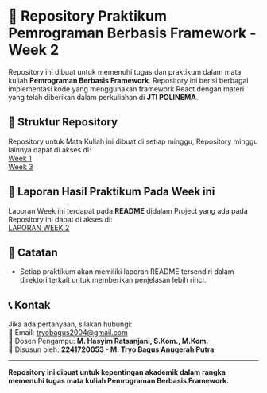 # 📌 Repository Praktikum Pemrograman Berbasis Framework - Week 2

Repository ini dibuat untuk memenuhi tugas dan praktikum dalam mata kuliah **Pemrograman Berbasis Framework**. Repository ini berisi berbagai implementasi kode yang menggunakan framework React dengan materi yang telah diberikan dalam perkuliahan di **JTI POLINEMA**.

## 📁 Struktur Repository
Repository untuk Mata Kuliah ini dibuat di setiap minggu, Repository minggu lainnya dapat di akses di: <br>
[Week 1](https://github.com/dontr0i99/-01-setup-environment-react)<br>
[Week 3](https://github.com/dontr0i99/-3-introducing-next)

## 🚀 Laporan Hasil Praktikum Pada Week ini 
Laporan Week ini terdapat pada **README** didalam Project yang ada pada Repository ini dapat di akses di: <br>
[LAPORAN WEEK 2](https://github.com/dontr0i99/-2-props-and-state-in-react/tree/main/praktikum-react/my-react-app#readme)

## 📌 Catatan
- Setiap praktikum akan memiliki laporan README tersendiri dalam direktori terkait untuk memberikan penjelasan lebih rinci.

## 📞 Kontak
Jika ada pertanyaan, silakan hubungi: <br>
📧 Email: [tryobagus2004@gmail.com](mailto:tryobagus2004@gmail.com) <br>
📌 Dosen Pengampu: **M. Hasyim Ratsanjani, S.Kom., M.Kom.** <br>
📌 Disusun oleh: **2241720053 - M. Tryo Bagus Anugerah Putra**

---
**Repository ini dibuat untuk kepentingan akademik dalam rangka memenuhi tugas mata kuliah Pemrograman Berbasis Framework.**
